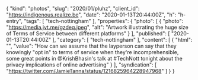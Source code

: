 {
  "kind": "photos",
  "slug": "2020/01/pluhz",
  "client_id": "https://indigenous.realize.be",
  "date": "2020-01-13T20:44:00Z",
  "h": "h-entry",
  "tags": [
    "tech-nottingham"
  ],
  "properties": {
    "photo": [
      {
        "photo": "https://media.jvt.me/gzdeq.jpeg",
        "alt": "Artwork illustrating the huge size of Terms of Service between different platforms"
      }
    ],
    "published": [
      "2020-01-13T20:44:00Z"
    ],
    "category": [
      "tech-nottingham"
    ],
    "content": [
      {
        "html": "",
        "value": "How can we assume that the layperson can say that they knowingly \"opt in\" to terms of service when they're incomprehensible, some great points in @KrishBhasin's talk at #TechNott tonight about the privacy implications of online advertising"
      }
    ],
    "syndication": [
      "https://twitter.com/JamieTanna/status/1216825964228947968"
    ]
  }
}
